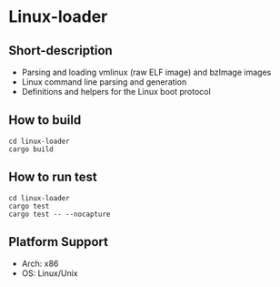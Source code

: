 # Linux-loader

## Short-description

* Parsing and loading vmlinux (raw ELF image) and bzImage images
* Linux command line parsing and generation
* Definitions and helpers for the Linux boot protocol

## How to build

```
cd linux-loader
cargo build
```

## How to run test

```
cd linux-loader
cargo test
cargo test -- --nocapture
```

## Platform Support
- Arch: x86
- OS: Linux/Unix

